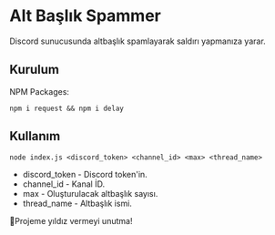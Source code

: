 
# Alt Başlık Spammer
Discord sunucusunda altbaşlık spamlayarak saldırı yapmanıza yarar.

## Kurulum
NPM Packages:

    npm i request && npm i delay

## Kullanım
```
node index.js <discord_token> <channel_id> <max> <thread_name>
```

+ discord_token - Discord token'in.
+ channel_id - Kanal İD.
+ max - Oluşturulacak altbaşlık sayısı.
+ thread_name - Altbaşlık ismi.

🌟Projeme yıldız vermeyi unutma!

